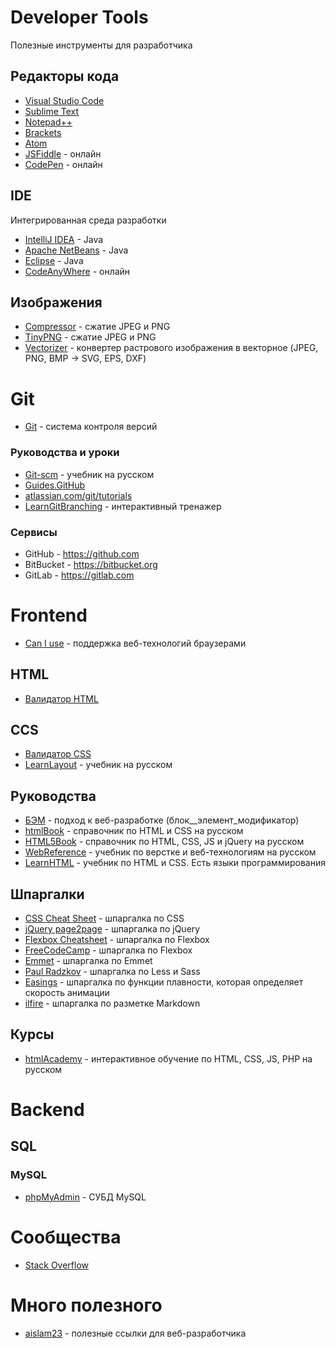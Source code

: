 # Developer Tools
Полезные инструменты для разработчика

## Редакторы кода
* [Visual Studio Code](https://code.visualstudio.com)
* [Sublime Text](http://sublimetext.com)
* [Notepad++](https://notepad-plus-plus.org)
* [Brackets](http://brackets.io)
* [Atom](https://atom.io)
* [JSFiddle](https://jsfiddle.net) - онлайн
* [CodePen](http://codepen.io) - онлайн

## IDE
Интегрированная среда разработки
* [IntelliJ IDEA](https://www.jetbrains.com/idea) - Java
* [Apache NetBeans](https://netbeans.apache.org) - Java
* [Eclipse](https://www.eclipse.org) - Java
* [CodeAnyWhere](https://codeanywhere.com/editor) - онлайн

## Изображения
* [Сompressor](https://compressor.io) - сжатие JPEG и PNG 
* [TinyPNG](https://tinypng.com) - сжатие JPEG и PNG
* [Vectorizer](https://www.vectorizer.io) - конвертер растрового изображения в векторное (JPEG, PNG, BMP -> SVG, EPS, DXF)

# Git
* [Git](https://git-scm.com) - система контроля версий

### Руководства и уроки
* [Git-scm](http://git-scm.com/docs/gittutorial) - учебник на русском
* [Guides.GitHub](https://guides.github.com)
* [atlassian.com/git/tutorials](https://atlassian.com/git/tutorials)
* [LearnGitBranching](https://learngitbranching.js.org/?locale=ru_RU) - интерактивный тренажер

### Сервисы
* GitHub - https://github.com
* BitBucket - https://bitbucket.org
* GitLab - https://gitlab.com


# Frontend
* [Can I use](http://caniuse.com) - поддержка веб-технологий браузерами

## HTML
* [Валидатор HTML](https://validator.w3.org) 

## CCS
* [Валидатор CSS](http://jigsaw.w3.org/css-validator)
* [LearnLayout](http://ru.learnlayout.com) - учебник на русском

## Руководства
* [БЭМ](https://ru.bem.info) - подход к веб-разработке (блок__элемент_модификатор)
* [htmlBook](http://htmlbook.ru) - справочник по HTML и CSS на русском
* [HTML5Book](https://html5book.ru) - справочник по HTML, CSS, JS и jQuery на русском
* [WebReference](https://webref.ru) - учебник по верстке и веб-технологиям на русском
* [LearnHTML](https://www.learn-html.org) - учебник по HTML и CSS. Есть языки программирования

## Шпаргалки
* [CSS Cheat Sheet](https://adam-marsden.co.uk/css-cheat-sheet) - шпаргалка по CSS
* [jQuery page2page](http://jquery.page2page.ru) - шпаргалка по jQuery
* [Flexbox Cheatsheet](http://yoksel.github.io/flex-cheatsheet) - шпаргалка по Flexbox
* [FreeCodeCamp](https://www.freecodecamp.org/news/an-animated-guide-to-flexbox-d280cf6afc35) - шпаргалка по Flexbox
* [Emmet](https://docs.emmet.io/cheat-sheet) - шпаргалка по Emmet
* [Paul Radzkov](https://paulradzkov.com/2017/local_variables/) - шпаргалка по Less и Sass
* [Easings](https://easings.net/ru) - шпаргалка по функции плавности, которая определяет скорость анимации
* [ilfire](http://ilfire.ru/kompyutery/shpargalka-po-sintaksisu-markdown-markdaun-so-vsemi-samymi-populyarnymi-tegami) - шпаргалка по разметке Markdown

## Курсы
* [htmlAcademy](https://htmlacademy.ru) - интерактивное обучение по HTML, CSS, JS, PHP на русском

# Backend
## SQL
### MySQL
* [phpMyAdmin](https://www.phpmyadmin.net) - СУБД MySQL

# Сообщества
* [Stack Overflow](http://stackoverflow.com)

# Много полезного
* [aislam23](https://aislam23.github.io/links) - полезные ссылки для веб-разработчика
